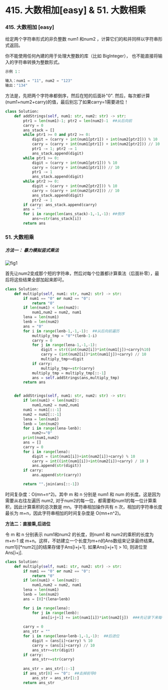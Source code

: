 # 415. 大数相加[easy] & 51. 大数相乘



### 415. 大数相加 [easy]

给定两个字符串形式的非负整数 num1 和num2 ，计算它们的和并同样以字符串形式返回。

你不能使用任何內建的用于处理大整数的库（比如 BigInteger）， 也不能直接将输入的字符串转换为整数形式。

```python
示例 1：

输入：num1 = "11", num2 = "123"
输出："134"
```



方法是，先把两个字符串都倒序，然后在短的后面补"0". 然后，每次都计算(num1+num2+carry)的值，最后别忘了如果carry=1需要进位！

```python
class Solution:
    def addStrings(self, num1: str, num2: str) -> str:
        ptr1 = len(num1)-1; ptr2 = len(num2)-1  ##从后向前
        carry = 0
        ans_stack = []
        while ptr1 >= 0 and ptr2 >= 0:
            digit = (carry + int(num1[ptr1]) + int(num2[ptr2])) % 10
            carry = (carry + int(num1[ptr1]) + int(num2[ptr2])) // 10
            ptr1 -= 1; ptr2 -= 1
            ans_stack.append(digit)
        while ptr1 >= 0:
            digit = (carry + int(num1[ptr1])) % 10
            carry = (carry + int(num1[ptr1])) // 10
            ptr1 -= 1
            ans_stack.append(digit)
        while ptr2 >= 0:
            digit = (carry + int(num2[ptr2])) % 10
            carry = (carry + int(num2[ptr2])) // 10
            ans_stack.append(digit)
            ptr2 -= 1
        if carry: ans_stack.append(carry)
        ans = ""
        for i in range(len(ans_stack)-1,-1,-1): ##倒序
            ans+=str(ans_stack[i])
        return ans
```



### 51. 大数相乘

##### 方法一： 暴力模拟竖式乘法

![fig1](https://assets.leetcode-cn.com/solution-static/43/sol1.png)

首先让num2变成那个短的字符串，然后对每个位置都计算乘法（后面补零），最后将这些结果全部加起来即可。

```python
class Solution:
    def multiply(self, num1: str, num2: str) -> str:
        if num1 == "0" or num2 == "0":
            return "0"
        if len(num1) < len(num2):
            num1,num2 = num2, num1
        lena = len(num1)
        lenb = len(num2)
        ans = "0"
        for i in range(lenb-1,-1,-1):  ##从后向前遍历
            multiply_tmp = "0"*(lenb-1-i)
            carry = 0
            for j in range(lena-1,-1,-1):
                digit = str((int(num2[i])*int(num1[j])+carry)%10)
                carry = (int(num2[i])*int(num1[j])+carry) // 10
                multiply_tmp+=digit
            if carry:
                multiply_tmp+=str(carry)
            multiply_tmp = multiply_tmp[::-1]
            ans = self.addStrings(ans,multiply_tmp)
        return ans


    def addStrings(self, num1: str, num2: str) -> str:
        if len(num1) < len(num2):
            num1,num2 = num2,num1
        num1 = num1[::-1]
        num2 = num2[::-1]
        lena = len(num1)
        lenb = len(num2)
        for i in range(lena-lenb):
            num2+="0"
        print(num1,num2)
        ans = []
        carry = 0
        for i in range(lena):
            digit = (int(num1[i])+int(num2[i])+carry) % 10
            carry = int((int(num1[i])+int(num2[i])+carry) / 10 )
            ans.append(str(digit))
        if carry:
            ans.append(str(carry))

        return "".join(ans[::-1])
```

时间复杂度：O(mn+n^2)。其中 m 和 n 分别是 num1 和 num 的长度。这是因为需要从右往左遍历 num2, 对于num2的每一位，都需要和num1的每一位计算乘积，因此计算乘积的总次数是 mn。字符串相加操作共有 n 次，相加的字符串长度最长为 m+n，因此字符串相加的时间复杂度是 O(mn+n^2)。



**方法二：直接乘,后进位**

令 m 和 n 分别表示 num1和num2 的长度，则num1 和 num2的乘积的长度为 m+n-1 或 m+n。这样，不妨建立一个长度为m+n的Ans数组来记录最终结果。num1[i]*num2[j]的结果存储于Ans[i+j+1]. 如果Ans[i+j+1] > 10, 则进位至Ans[i+j]. 

```python
class Solution:
    def multiply(self, num1: str, num2: str) -> str:
        if num1 == "0" or num2 == "0":
            return "0"
        if len(num1) < len(num2):
            num1,num2 = num2, num1
        lena = len(num1)
        lenb = len(num2)
        ans = [0]*(lena+lenb)

        for i in range(lena):
            for j in range(lenb):
                ans[i+j+1] += int(num1[i])*int(num2[j])  ###先记录下来每个位置的值
                
        carry = 0
        ans_str = ""
        for i in range(lena+lenb-1,-1,-1):  ##后进位
            digit = (ans[i]+carry) % 10
            carry = (ans[i]+carry) // 10
            ans_str+=str(digit)
        if carry:
            ans_str+=str(carry)
            
        ans_str = ans_str[::-1]
        if ans_str[0] == "0":  ##去掉前导0
            ans_str = ans_str[1:]
        return ans_str
        
```

